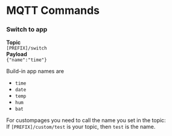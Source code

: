 # MQTT Commands

### Switch to app  
**Topic**  
`[PREFIX]/switch`  
**Payload**  
`{"name":"time"}`

Build-in app names are
- `time`
- `date`
- `temp`
- `hum`
- `bat`

For custompages you need to call the name you set in the topic:  
If `[PREFIX]/custom/test` is your topic, 
then `test` is the name.